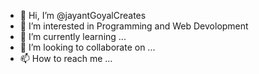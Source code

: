 - 👋 Hi, I’m @jayantGoyalCreates
- 👀 I’m interested in Programming and Web Devolopment
- 🌱 I’m currently learning ...
- 💞️ I’m looking to collaborate on ...
- 📫 How to reach me ...

<!---
jayantGoyalCreates/jayantGoyalCreates is a ✨ special ✨ repository because its `README.md` (this file) appears on your GitHub profile.
You can click the Preview link to take a look at your changes.
--->
